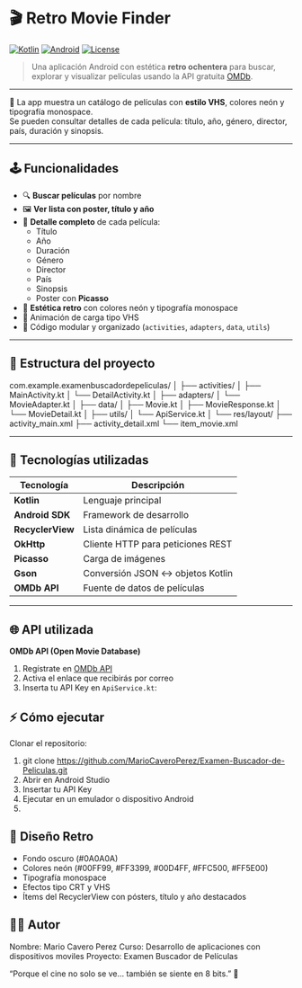 # 🎬 Retro Movie Finder

[![Kotlin](https://img.shields.io/badge/Kotlin-100%25-orange?logo=kotlin)](https://kotlinlang.org/)
[![Android](https://img.shields.io/badge/Android-100%25-brightgreen?logo=android)](https://developer.android.com/)
[![License](https://img.shields.io/badge/License-MIT-blue)](LICENSE)

> Una aplicación Android con estética **retro ochentera** para buscar, explorar y visualizar películas usando la API gratuita [OMDb](https://www.omdbapi.com/).

---


🎥 La app muestra un catálogo de películas con **estilo VHS**, colores neón y tipografía monospace.  
Se pueden consultar detalles de cada película: título, año, género, director, país, duración y sinopsis.

---

## 🕹️ Funcionalidades

- 🔍 **Buscar películas** por nombre
- 🖼️ **Ver lista con poster, título y año**
- 📝 **Detalle completo** de cada película:
    - Título
    - Año
    - Duración
    - Género
    - Director
    - País
    - Sinopsis
    - Poster con **Picasso**
- 🎨 **Estética retro** con colores neón y tipografía monospace
- 📼 Animación de carga tipo VHS
- 💾 Código modular y organizado (`activities`, `adapters`, `data`, `utils`)

---

## 📂 Estructura del proyecto

com.example.examenbuscadordepeliculas/
│
├── activities/
│ ├── MainActivity.kt
│ └── DetailActivity.kt
│
├── adapters/
│ └── MovieAdapter.kt
│
├── data/
│ ├── Movie.kt
│ ├── MovieResponse.kt
│ └── MovieDetail.kt
│
├── utils/
│ └── ApiService.kt
│
└── res/layout/
├── activity_main.xml
├── activity_detail.xml
└── item_movie.xml

---

## 🧰 Tecnologías utilizadas

| Tecnología | Descripción |
|------------|------------|
| **Kotlin** | Lenguaje principal |
| **Android SDK** | Framework de desarrollo |
| **RecyclerView** | Lista dinámica de películas |
| **OkHttp** | Cliente HTTP para peticiones REST |
| **Picasso** | Carga de imágenes |
| **Gson** | Conversión JSON ↔ objetos Kotlin |
| **OMDb API** | Fuente de datos de películas |

---

## 🌐 API utilizada

**OMDb API (Open Movie Database)**

1. Regístrate en [OMDb API](https://www.omdbapi.com/apikey.aspx)
2. Activa el enlace que recibirás por correo
3. Inserta tu API Key en `ApiService.kt`:

## ⚡ Cómo ejecutar

Clonar el repositorio:

1. git clone https://github.com/MarioCaveroPerez/Examen-Buscador-de-Peliculas.git
2. Abrir en Android Studio
3. Insertar tu API Key
4. Ejecutar en un emulador o dispositivo Android
5. 
## 🎨 Diseño Retro

- Fondo oscuro (#0A0A0A)
- Colores neón (#00FF99, #FF3399, #00D4FF, #FFC500, #FF5E00)
- Tipografía monospace
- Efectos tipo CRT y VHS
- Ítems del RecyclerView con pósters, título y año destacados
  
## 👨‍💻 Autor

Nombre: Mario Cavero Perez
Curso: Desarrollo de aplicaciones con dispositivos moviles
Proyecto: Examen Buscador de Películas

“Porque el cine no solo se ve… también se siente en 8 bits.” 💾
